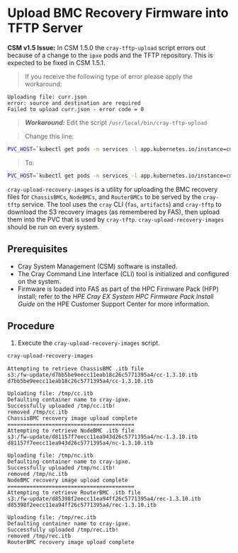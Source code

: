 # Upload BMC Recovery Firmware into TFTP Server

**CSM v1.5 Issue:** In CSM 1.5.0 the `cray-tftp-upload` script errors out because of a change to the `ipxe` pods and the TFTP repository.
This is expected to be fixed in CSM 1.5.1.
  >If you receive the following type of error please apply the workaround:

  ```text
  Uploading file: curr.json
  error: source and destination are required
  Failed to upload curr.json - error code = 0
  ```

  >***Workaround:*** Edit the script `/usr/local/bin/cray-tftp-upload`

  >Change this line:

  ```bash
  PVC_HOST=`kubectl get pods -n services -l app.kubernetes.io/instance=cms-ipxe -o custom-columns=NS:.metadata.name --no-headers`
  ```

  >To:

  ```bash
  PVC_HOST=`kubectl get pods -n services -l app.kubernetes.io/instance=cms-ipxe -o custom-columns=NS:.metadata.name --no-headers | head -1`
  ```

`cray-upload-recovery-images` is a utility for uploading the BMC recovery files for `ChassisBMCs`, `NodeBMCs`, and `RouterBMCs` to be served by the `cray-tftp` service.
The tool uses the `cray` CLI (`fas`, `artifacts`) and `cray-tftp` to download the S3 recovery images (as remembered by FAS), then upload them into the PVC that is used by `cray-tftp`.
`cray-upload-recovery-images` should be run on every system.

## Prerequisites

* Cray System Management (CSM) software is installed.
* The Cray Command Line Interface (CLI) tool is initialized and configured on the system.
* Firmware is loaded into FAS as part of the HPC Firmware Pack (HFP) install; refer to the *HPE Cray EX System HPC Firmware Pack Install Guide* on the HPE Customer Support Center for more information.

## Procedure

1. Execute the `cray-upload-recovery-images` script.

  ```bash
  cray-upload-recovery-images
  ```

  ```text
  Attempting to retrieve ChassisBMC .itb file
  s3:/fw-update/d7bb5be9eecc11eab18c26c5771395a4/cc-1.3.10.itb
  d7bb5be9eecc11eab18c26c5771395a4/cc-1.3.10.itb

  Uploading file: /tmp/cc.itb
  Defaulting container name to cray-ipxe.
  Successfully uploaded /tmp/cc.itb!
  removed /tmp/cc.itb
  ChassisBMC recovery image upload complete
  ========================================
  Attempting to retrieve NodeBMC .itb file
  s3:/fw-update/d81157f7eecc11ea943d26c5771395a4/nc-1.3.10.itb
  d81157f7eecc11ea943d26c5771395a4/nc-1.3.10.itb

  Uploading file: /tmp/nc.itb
  Defaulting container name to cray-ipxe.
  Successfully uploaded /tmp/nc.itb!
  removed /tmp/nc.itb
  NodeBMC recovery image upload complete
  ========================================
  Attempting to retrieve RouterBMC .itb file
  s3:/fw-update/d85398f2eecc11ea94ff26c5771395a4/rec-1.3.10.itb
  d85398f2eecc11ea94ff26c5771395a4/rec-1.3.10.itb

  Uploading file: /tmp/rec.itb
  Defaulting container name to cray-ipxe.
  Successfully uploaded /tmp/rec.itb!
  removed /tmp/rec.itb
  RouterBMC recovery image upload complete
  ```
